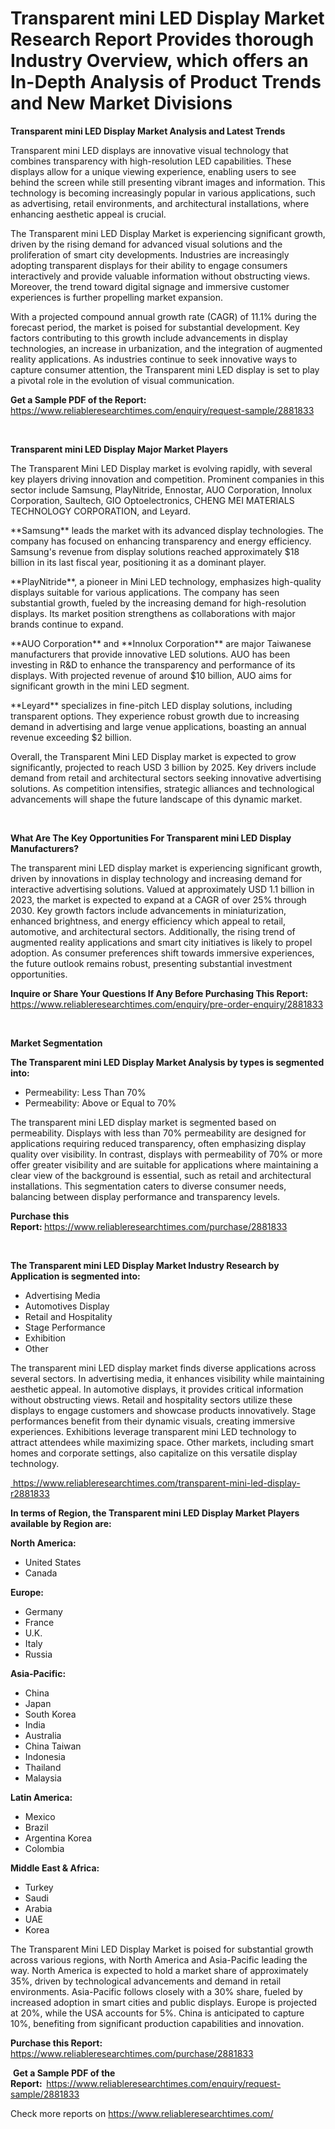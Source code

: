<p><h1>Transparent mini LED Display Market Research Report Provides thorough Industry Overview, which offers an In-Depth Analysis of Product Trends and New Market Divisions</h1></p><p><strong>Transparent mini LED Display Market Analysis and Latest Trends</strong></p>
<p><p>Transparent mini LED displays are innovative visual technology that combines transparency with high-resolution LED capabilities. These displays allow for a unique viewing experience, enabling users to see behind the screen while still presenting vibrant images and information. This technology is becoming increasingly popular in various applications, such as advertising, retail environments, and architectural installations, where enhancing aesthetic appeal is crucial.</p><p>The Transparent mini LED Display Market is experiencing significant growth, driven by the rising demand for advanced visual solutions and the proliferation of smart city developments. Industries are increasingly adopting transparent displays for their ability to engage consumers interactively and provide valuable information without obstructing views. Moreover, the trend toward digital signage and immersive customer experiences is further propelling market expansion.</p><p>With a projected compound annual growth rate (CAGR) of 11.1% during the forecast period, the market is poised for substantial development. Key factors contributing to this growth include advancements in display technologies, an increase in urbanization, and the integration of augmented reality applications. As industries continue to seek innovative ways to capture consumer attention, the Transparent mini LED display is set to play a pivotal role in the evolution of visual communication.</p></p>
<p><strong>Get a Sample PDF of the Report:&nbsp;</strong> <a href="https://www.reliableresearchtimes.com/enquiry/request-sample/2881833?utm_campaign=3219&utm_medium=2&utm_source=Github&utm_content=ia&utm_term=12032025&utm_id=transparent-mini-led-display">https://www.reliableresearchtimes.com/enquiry/request-sample/2881833</a></p>
<p>&nbsp;</p>
<p><strong>Transparent mini LED Display Major Market Players</strong></p>
<p><p>The Transparent Mini LED Display market is evolving rapidly, with several key players driving innovation and competition. Prominent companies in this sector include Samsung, PlayNitride, Ennostar, AUO Corporation, Innolux Corporation, Saultech, GIO Optoelectronics, CHENG MEI MATERIALS TECHNOLOGY CORPORATION, and Leyard.</p><p>**Samsung** leads the market with its advanced display technologies. The company has focused on enhancing transparency and energy efficiency. Samsung's revenue from display solutions reached approximately $18 billion in its last fiscal year, positioning it as a dominant player.</p><p>**PlayNitride**, a pioneer in Mini LED technology, emphasizes high-quality displays suitable for various applications. The company has seen substantial growth, fueled by the increasing demand for high-resolution displays. Its market position strengthens as collaborations with major brands continue to expand.</p><p>**AUO Corporation** and **Innolux Corporation** are major Taiwanese manufacturers that provide innovative LED solutions. AUO has been investing in R&D to enhance the transparency and performance of its displays. With projected revenue of around $10 billion, AUO aims for significant growth in the mini LED segment.</p><p>**Leyard** specializes in fine-pitch LED display solutions, including transparent options. They experience robust growth due to increasing demand in advertising and large venue applications, boasting an annual revenue exceeding $2 billion.</p><p>Overall, the Transparent Mini LED Display market is expected to grow significantly, projected to reach USD 3 billion by 2025. Key drivers include demand from retail and architectural sectors seeking innovative advertising solutions. As competition intensifies, strategic alliances and technological advancements will shape the future landscape of this dynamic market.</p></p>
<p>&nbsp;</p>
<p><strong>What Are The Key Opportunities For Transparent mini LED Display Manufacturers?</strong></p>
<p><p>The transparent mini LED display market is experiencing significant growth, driven by innovations in display technology and increasing demand for interactive advertising solutions. Valued at approximately USD 1.1 billion in 2023, the market is expected to expand at a CAGR of over 25% through 2030. Key growth factors include advancements in miniaturization, enhanced brightness, and energy efficiency which appeal to retail, automotive, and architectural sectors. Additionally, the rising trend of augmented reality applications and smart city initiatives is likely to propel adoption. As consumer preferences shift towards immersive experiences, the future outlook remains robust, presenting substantial investment opportunities.</p></p>
<p><strong>Inquire or Share Your Questions If Any Before Purchasing This Report:</strong> <a href="https://www.reliableresearchtimes.com/enquiry/pre-order-enquiry/2881833?utm_campaign=3219&utm_medium=2&utm_source=Github&utm_content=ia&utm_term=12032025&utm_id=transparent-mini-led-display">https://www.reliableresearchtimes.com/enquiry/pre-order-enquiry/2881833</a></p>
<p>&nbsp;</p>
<p><strong>Market Segmentation</strong></p>
<p><strong>The Transparent mini LED Display Market Analysis by types is segmented into:</strong></p>
<p><ul><li>Permeability: Less Than 70%</li><li>Permeability: Above or Equal to 70%</li></ul></p>
<p><p>The transparent mini LED display market is segmented based on permeability. Displays with less than 70% permeability are designed for applications requiring reduced transparency, often emphasizing display quality over visibility. In contrast, displays with permeability of 70% or more offer greater visibility and are suitable for applications where maintaining a clear view of the background is essential, such as retail and architectural installations. This segmentation caters to diverse consumer needs, balancing between display performance and transparency levels.</p></p>
<p><strong>Purchase this Report:&nbsp;</strong><a href="https://www.reliableresearchtimes.com/purchase/2881833?utm_campaign=3219&utm_medium=2&utm_source=Github&utm_content=ia&utm_term=12032025&utm_id=transparent-mini-led-display">https://www.reliableresearchtimes.com/purchase/2881833</a></p>
<p>&nbsp;</p>
<p><strong>The Transparent mini LED Display Market Industry Research by Application is segmented into:</strong></p>
<p><ul><li>Advertising Media</li><li>Automotives Display</li><li>Retail and Hospitality</li><li>Stage Performance</li><li>Exhibition</li><li>Other</li></ul></p>
<p><p>The transparent mini LED display market finds diverse applications across several sectors. In advertising media, it enhances visibility while maintaining aesthetic appeal. In automotive displays, it provides critical information without obstructing views. Retail and hospitality sectors utilize these displays to engage customers and showcase products innovatively. Stage performances benefit from their dynamic visuals, creating immersive experiences. Exhibitions leverage transparent mini LED technology to attract attendees while maximizing space. Other markets, including smart homes and corporate settings, also capitalize on this versatile display technology.</p></p>
<p><a href="https://www.reliableresearchtimes.com/transparent-mini-led-display-r2881833?utm_campaign=3219&utm_medium=2&utm_source=Github&utm_content=ia&utm_term=12032025&utm_id=transparent-mini-led-display">&nbsp;https://www.reliableresearchtimes.com/transparent-mini-led-display-r2881833</a></p>
<p><strong>In terms of Region, the Transparent mini LED Display Market Players available by Region are:</strong></p>
<p>
    <p> <strong> North America: </strong>
        <ul>
            <li>United States</li>
            <li>Canada</li>
        </ul>
        </p> 
    <p> <strong> Europe: </strong>
        <ul>
            <li>Germany</li>
            <li>France</li>
            <li>U.K.</li>
            <li>Italy</li>
            <li>Russia</li>
        </ul>
        </p> 
    <p> <strong> Asia-Pacific: </strong>
        <ul>
            <li>China</li>
            <li>Japan</li>
            <li>South Korea</li>
            <li>India</li>
            <li>Australia</li>
            <li>China Taiwan</li>
            <li>Indonesia</li>
            <li>Thailand</li>
            <li>Malaysia</li>
        </ul>
        </p> 
    <p> <strong> Latin America: </strong>
        <ul>
            <li>Mexico</li>
            <li>Brazil</li>
            <li>Argentina Korea</li>
            <li>Colombia</li>
        </ul>
        </p> 
    <p> <strong> Middle East & Africa: </strong>
        <ul>
            <li>Turkey</li>
            <li>Saudi</li>
            <li>Arabia</li>
            <li>UAE</li>
            <li>Korea</li>
        </ul>
    </p>
    </p>
<p><p>The Transparent Mini LED Display Market is poised for substantial growth across various regions, with North America and Asia-Pacific leading the way. North America is expected to hold a market share of approximately 35%, driven by technological advancements and demand in retail environments. Asia-Pacific follows closely with a 30% share, fueled by increased adoption in smart cities and public displays. Europe is projected at 20%, while the USA accounts for 5%. China is anticipated to capture 10%, benefiting from significant production capabilities and innovation.</p></p>
<p><strong>Purchase this Report: </strong><a href="https://www.reliableresearchtimes.com/purchase/2881833?utm_campaign=3219&utm_medium=2&utm_source=Github&utm_content=ia&utm_term=12032025&utm_id=transparent-mini-led-display">https://www.reliableresearchtimes.com/purchase/2881833</a></p>
<p>&nbsp;<strong>Get a Sample PDF of the Report:&nbsp;&nbsp;</strong><a href="https://www.reliableresearchtimes.com/enquiry/request-sample/2881833?utm_campaign=3219&utm_medium=2&utm_source=Github&utm_content=ia&utm_term=12032025&utm_id=transparent-mini-led-display">https://www.reliableresearchtimes.com/enquiry/request-sample/2881833</a></p>
<p><strong></strong></p>
<p>Check more reports on <a href="https://www.reliableresearchtimes.com/?utm_campaign=3219&utm_medium=2&utm_source=Github&utm_content=ia&utm_term=12032025&utm_id=transparent-mini-led-display">https://www.reliableresearchtimes.com/</a></p>